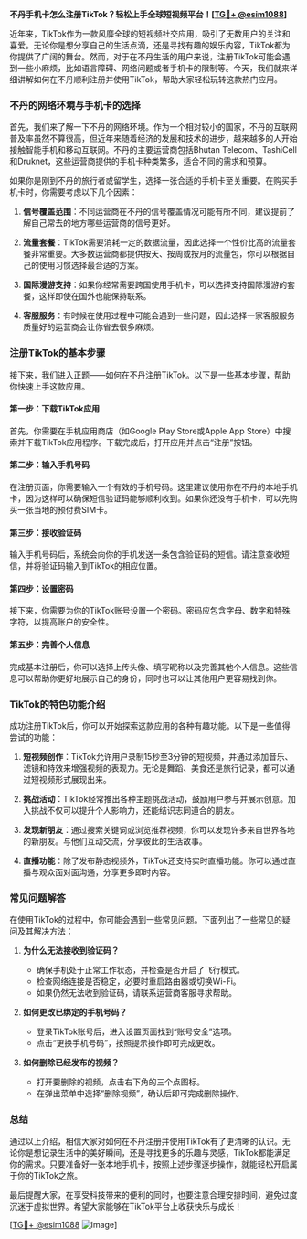 **不丹手机卡怎么注册TikTok？轻松上手全球短视频平台！[[TG💪+ @esim1088](https://t.me/s/esim1088)]**

近年来，TikTok作为一款风靡全球的短视频社交应用，吸引了无数用户的关注和喜爱。无论你是想分享自己的生活点滴，还是寻找有趣的娱乐内容，TikTok都为你提供了广阔的舞台。然而，对于在不丹生活的用户来说，注册TikTok可能会遇到一些小麻烦，比如语言障碍、网络问题或者手机卡的限制等。今天，我们就来详细讲解如何在不丹顺利注册并使用TikTok，帮助大家轻松玩转这款热门应用。

### 不丹的网络环境与手机卡的选择

首先，我们来了解一下不丹的网络环境。作为一个相对较小的国家，不丹的互联网普及率虽然不算很高，但近年来随着经济的发展和技术的进步，越来越多的人开始接触智能手机和移动互联网。不丹的主要运营商包括Bhutan Telecom、TashiCell和Druknet，这些运营商提供的手机卡种类繁多，适合不同的需求和预算。

如果你是刚到不丹的旅行者或留学生，选择一张合适的手机卡至关重要。在购买手机卡时，你需要考虑以下几个因素：

1. **信号覆盖范围**：不同运营商在不丹的信号覆盖情况可能有所不同，建议提前了解自己常去的地方哪些运营商的信号更好。
   
2. **流量套餐**：TikTok需要消耗一定的数据流量，因此选择一个性价比高的流量套餐非常重要。大多数运营商都提供按天、按周或按月的流量包，你可以根据自己的使用习惯选择最合适的方案。

3. **国际漫游支持**：如果你经常需要跨国使用手机卡，可以选择支持国际漫游的套餐，这样即使在国外也能保持联系。

4. **客服服务**：有时候在使用过程中可能会遇到一些问题，因此选择一家客服服务质量好的运营商会让你省去很多麻烦。

### 注册TikTok的基本步骤

接下来，我们进入正题——如何在不丹注册TikTok。以下是一些基本步骤，帮助你快速上手这款应用。

#### 第一步：下载TikTok应用

首先，你需要在手机应用商店（如Google Play Store或Apple App Store）中搜索并下载TikTok应用程序。下载完成后，打开应用并点击“注册”按钮。

#### 第二步：输入手机号码

在注册页面，你需要输入一个有效的手机号码。这里建议使用你在不丹的本地手机卡，因为这样可以确保短信验证码能够顺利收到。如果你还没有手机卡，可以先购买一张当地的预付费SIM卡。

#### 第三步：接收验证码

输入手机号码后，系统会向你的手机发送一条包含验证码的短信。请注意查收短信，并将验证码输入到TikTok的相应位置。

#### 第四步：设置密码

接下来，你需要为你的TikTok账号设置一个密码。密码应包含字母、数字和特殊字符，以提高账户的安全性。

#### 第五步：完善个人信息

完成基本注册后，你可以选择上传头像、填写昵称以及完善其他个人信息。这些信息可以帮助你更好地展示自己的身份，同时也可以让其他用户更容易找到你。

### TikTok的特色功能介绍

成功注册TikTok后，你可以开始探索这款应用的各种有趣功能。以下是一些值得尝试的功能：

1. **短视频创作**：TikTok允许用户录制15秒至3分钟的短视频，并通过添加音乐、滤镜和特效来增强视频的表现力。无论是舞蹈、美食还是旅行记录，都可以通过短视频形式展现出来。

2. **挑战活动**：TikTok经常推出各种主题挑战活动，鼓励用户参与并展示创意。加入挑战不仅可以提升个人影响力，还能结识志同道合的朋友。

3. **发现新朋友**：通过搜索关键词或浏览推荐视频，你可以发现许多来自世界各地的新朋友。与他们互动交流，分享彼此的生活故事。

4. **直播功能**：除了发布静态视频外，TikTok还支持实时直播功能。你可以通过直播与观众面对面沟通，分享更多即时内容。

### 常见问题解答

在使用TikTok的过程中，你可能会遇到一些常见问题。下面列出了一些常见的疑问及其解决方法：

1. **为什么无法接收到验证码？**
   - 确保手机处于正常工作状态，并检查是否开启了飞行模式。
   - 检查网络连接是否稳定，必要时重启路由器或切换Wi-Fi。
   - 如果仍然无法收到验证码，请联系运营商客服寻求帮助。

2. **如何更改已绑定的手机号码？**
   - 登录TikTok账号后，进入设置页面找到“账号安全”选项。
   - 点击“更换手机号码”，按照提示操作即可完成更改。

3. **如何删除已经发布的视频？**
   - 打开要删除的视频，点击右下角的三个点图标。
   - 在弹出菜单中选择“删除视频”，确认后即可完成删除操作。

### 总结

通过以上介绍，相信大家对如何在不丹注册并使用TikTok有了更清晰的认识。无论你是想记录生活中的美好瞬间，还是寻找更多的乐趣与灵感，TikTok都能满足你的需求。只要准备好一张本地手机卡，按照上述步骤逐步操作，就能轻松开启属于你的TikTok之旅。

最后提醒大家，在享受科技带来的便利的同时，也要注意合理安排时间，避免过度沉迷于虚拟世界。希望大家能够在TikTok平台上收获快乐与成长！

[[TG💪+ @esim1088](https://t.me/s/esim1088) ![Image](https://i.postimg.cc/4NQfJmqS/Snipaste-2025-05-13-00-14-12.png)]